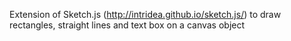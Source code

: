 Extension of Sketch.js (http://intridea.github.io/sketch.js/) to draw rectangles, straight lines and text box on a canvas object
